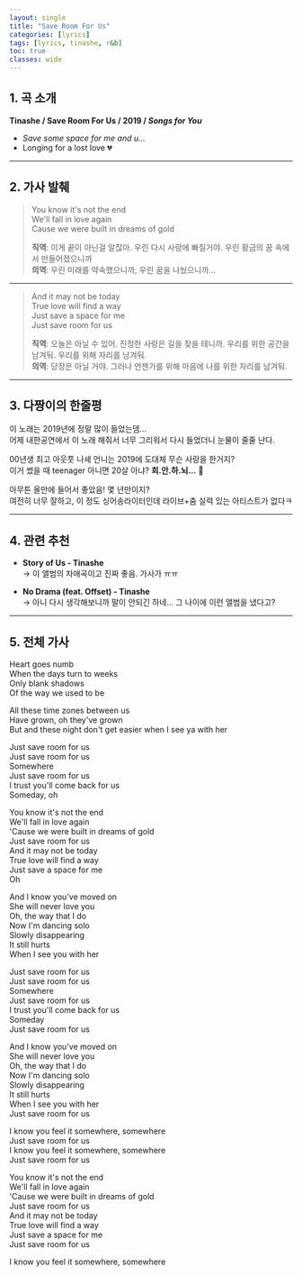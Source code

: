 ```yaml
---
layout: single
title: "Save Room For Us"
categories: [lyrics]
tags: [lyrics, tinashe, r&b]
toc: true
classes: wide
---
```


## 1. 곡 소개  

**Tinashe / Save Room For Us / 2019 / *Songs for You***  

- *Save some space for me and u...*  
- Longing for a lost love 💔  

---

## 2. 가사 발췌  

> You know it's not the end  
> We'll fall in love again  
> Cause we were built in dreams of gold  
>
> **직역**: 이게 끝이 아닌걸 알잖아. 우린 다시 사랑에 빠질거야. 우린 황금의 꿈 속에서 만들어졌으니까  
> **의역**: 우린 미래를 약속했으니까, 우린 꿈을 나눴으니까...  

---

> And it may not be today  
> True love will find a way  
> Just save a space for me  
> Just save room for us  
>
> **직역**: 오늘은 아닐 수 있어. 진정한 사랑은 길을 찾을 테니까. 우리를 위한 공간을 남겨둬. 우리를 위해 자리를 남겨둬.  
> **의역**: 당장은 아닐 거야. 그러나 언젠가를 위해 마음에 나를 위한 자리를 남겨둬.  

---

## 3. 다짱이의 한줄평  

이 노래는 2019년에 정말 많이 들었는뎀...  
어제 내한공연에서 이 노래 해줘서 너무 그리워서 다시 들었더니 눈물이 줄줄 난다.  

00년생 최고 아웃풋 나셰 언니는 2019에 도대체 무슨 사랑을 한거지?  
이거 썼을 때 teenager 아니면 20살 아냐? **희.안.하.뇌...** 🤯  

아무튼 올만에 들어서 좋았음! 몇 년만이지?  
여전히 너무 잘하고, 이 정도 싱어송라이터인데 라이브+춤 실력 있는 아티스트가 없다ㅋ  

---

## 4. 관련 추천  

- **Story of Us - Tinashe**  
  → 이 앨범의 차애곡이고 진짜 좋음. 가사가 ㅠㅠ  

- **No Drama (feat. Offset) - Tinashe**  
  → 아니 다시 생각해보니까 말이 안되긴 하네... 그 나이에 이런 앨범을 냈다고?  

---

## 5. 전체 가사  

Heart goes numb  
When the days turn to weeks  
Only blank shadows  
Of the way we used to be  

All these time zones between us  
Have grown, oh they've grown  
But and these night don't get easier when I see ya with her  

Just save room for us  
Just save room for us  
Somewhere  
Just save room for us  
I trust you'll come back for us  
Someday, oh  

You know it's not the end  
We'll fall in love again  
'Cause we were built in dreams of gold  
Just save room for us  
And it may not be today  
True love will find a way  
Just save a space for me  
Oh  

And I know you've moved on  
She will never love you  
Oh, the way that I do  
Now I'm dancing solo  
Slowly disappearing  
It still hurts  
When I see you with her  

Just save room for us  
Just save room for us  
Somewhere  
Just save room for us  
I trust you'll come back for us  
Someday  
Just save room for us  

And I know you've moved on  
She will never love you  
Oh, the way that I do  
Now I'm dancing solo  
Slowly disappearing  
It still hurts  
When I see you with her  
Just save room for us  

I know you feel it somewhere, somewhere  
Just save room for us  
I know you feel it somewhere, somewhere  
Just save room for us  

You know it's not the end  
We'll fall in love again  
'Cause we were built in dreams of gold  
Just save room for us  
And it may not be today  
True love will find a way  
Just save a space for me  
Just save room for us  

I know you feel it somewhere, somewhere  